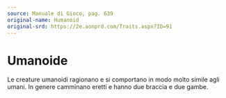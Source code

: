 ```yaml
---
source: Manuale di Gioco, pag. 639
original-name: Humanoid
original-srd: https://2e.aonprd.com/Traits.aspx?ID=91
---
```


# Umanoide

Le creature umanoidi ragionano e si comportano in modo molto simile agli umani.
In genere camminano eretti e hanno due braccia e due gambe.
